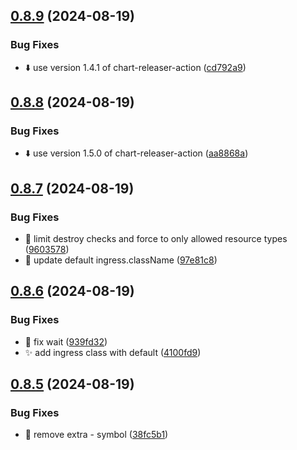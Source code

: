 ## [0.8.9](https://github.com/garrygerber/garrygerber.github.io/compare/simple_web-v0.8.8...simple_web-v0.8.9) (2024-08-19)


### Bug Fixes

* :arrow_down: use version 1.4.1 of chart-releaser-action ([cd792a9](https://github.com/garrygerber/garrygerber.github.io/commit/cd792a9bf9929fe7f8aa5cf54c5d588423dff619))



## [0.8.8](https://github.com/garrygerber/garrygerber.github.io/compare/simple_web-v0.8.7...simple_web-v0.8.8) (2024-08-19)


### Bug Fixes

* :arrow_down: use version 1.5.0 of chart-releaser-action ([aa8868a](https://github.com/garrygerber/garrygerber.github.io/commit/aa8868a335479a6a5cc57fb5092f07393a2890a9))



## [0.8.7](https://github.com/garrygerber/garrygerber.github.io/compare/simple_web-v0.8.6...simple_web-v0.8.7) (2024-08-19)


### Bug Fixes

* :bug: limit destroy checks and force to only allowed resource types ([9603578](https://github.com/garrygerber/garrygerber.github.io/commit/960357893bbb513f2e361601b9a179135ae72959))
* :wrench: update default ingress.className ([97e81c8](https://github.com/garrygerber/garrygerber.github.io/commit/97e81c86d251b2170b8f30f7aa6b14b7032d8be0))



## [0.8.6](https://github.com/garrygerber/garrygerber.github.io/compare/simple_web-v0.8.5...simple_web-v0.8.6) (2024-08-19)


### Bug Fixes

* :bug: fix wait ([939fd32](https://github.com/garrygerber/garrygerber.github.io/commit/939fd32b706c8aa32012689ed97c0b986e808022))
* :sparkles: add ingress class with default ([4100fd9](https://github.com/garrygerber/garrygerber.github.io/commit/4100fd9232c0776d345d670e5b8d691ab19a85ed))



## [0.8.5](https://github.com/garrygerber/garrygerber.github.io/compare/simple_web-v0.8.4...simple_web-v0.8.5) (2024-08-19)


### Bug Fixes

* :bug: remove extra - symbol ([38fc5b1](https://github.com/garrygerber/garrygerber.github.io/commit/38fc5b1ca5230c0ae3c66bddf28f2f05b7b4613c))



